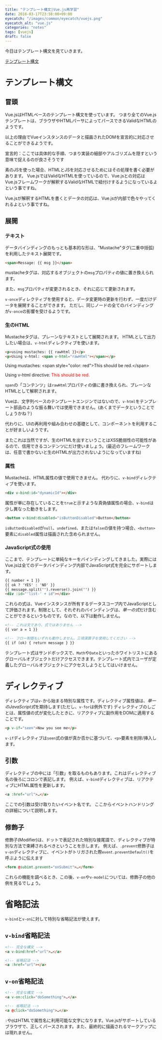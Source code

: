 ```yaml
---
title: "テンプレート構文|Vue.js再学習"
date: 2018-03-17T23:58:00+09:00
eyecatch: "/images/common/eyecatch/vuejs.png"
eyecatch_alt: "vue.js"
categories: "notes"
tags: [vuejs]
draft: false
---
```


今日はテンプレート構文を見ていきます。

[テンプレート構文](https://jp.vuejs.org/v2/guide/syntax.html)

# テンプレート構文
## 冒頭

Vue.jsはHTMLベースのテンプレート構文を使っています。
つまり全てのVue.jsテンプレートは、ブラウザやHTMLパーサによってパースできるValidなHTMLのようです。

以上の理由でVueインスタンスのデータと描画されたDOMを宣言的に対応させることができるようです。

宣言的：ここでは具体的な手順、つまり実装の細部やアルゴリズムを隠すという意味で捉えるのが良さそうです

素のJSを使った場合、HTMLとJSを対応させるためにはその処理を書く必要があります。
Vue.jsではValidなHTMLを使っているので、Vue.jsとの対応はVue.jsフレームワークが解釈するValidなHTMLで紐付けするようになっているよという事ですね。

Vue.jsが解釈するHTMLを書くとデータの対応は、Vue.jsが内部で色々やってくれるよという事ですね。

## 展開

### テキスト

データバインディングのもっとも基本的な形は、"Mustache"タグ(二重中括弧)を利用したテキスト展開です。

```html
<span>Message: {{ msg }}</span>
```

mustacheタグは、対応するオブジェクトの`msg`プロパティの値に置き換えられます。

また、`msg`プロパティが変更されるとき、それに応じて更新されます。

`v-once`ディレクティブを使用すると、データ変更時の更新を行わず、一度だけデータを展開することができます。
ただし、同じノードの全てのバインディングが`v-once`の影響を受けるようです。

### 生のHTML

Mustacheタグは、プレーンなテキストとして展開されます。
HTMLとして出力したい場合は、`v-html`ディレクティブを使います。

```html
<p>using mustaches: {{ rawHtml }}</p>
<p>Using v-html: <span v-html="rawHtml"></span></p>
```

<div class="sc-demo">
  <p>Using mustaches: &lt;span style="color: red"&gt;This should be red.&lt;/span&gt;</p>
  <p>Using v-html directive: <span><span style="color: red">This should be red.</span></span></p>
</div>

`span`の「コンテンツ」は`rawHtml`プロパティの値に書き換えられ、プレーンなHTMLとして解釈されます。

Vueは、文字列ベースのテンプレートエンジンではないので、`v-html`をテンプレート部品のような振る舞いでは使用できません。(あくまでデータということでしょうかね？)

代わりに、UIの再利用や組み合わせの基礎として、コンポーネントを利用することが好ましいようです。

またこれは当然ですが、生のHTMLを出すということはXSS脆弱性の可能性があるので、信用できるコンテンツにだけ使いましょう。(最近のフレームワークは、任意で書かないと生のHTMLが出力されないようになっていますね)

### 属性

Mustacheは、HTML属性の値で使用できません。
代わりに、`v-bind`ディレクティブを使います。

```html
<div v-bind:id="dynamicId"></div>
```

属性が単に存在していることを`true`と示すような真偽値属性の場合、`v-bind`は少し異なった動きをします。

```html
<button v-bind:disabled="isButtonDisabled">Button</button>
```

`isButtonDisabled`が`null`、`undefined`、または`false`の値を持つ場合、`<button>`要素に`disabled`属性は描画された含められません。

### JavaScript式の使用

ここまで、テンプレートに単純なキーをバインディングしてきました。実際にはVue.jsは全てのデータバインディング内部でJavaScript式を完全にサポートします。

```html
{{ number + 1 }}
{{ ok ? 'YES' : 'NO' }}
{{ message.split('').reverse().join('') }}
<div :id="'list-' + id"></div>
```

これらの式は、Vueインスタンスが所有するデータスコープ内でJavaScriptとして評価されます。制限として、それぞれのバインディングは、*単一の式*だけ含むことができるというものです。なので、以下は動作しません。

```html
<!-- これは文であり、式ではありません -->
{{ var a = 1 }}

<!-- フロー制御もいずれも動作しません。三項演算子を使用してください -->
{{ if (ok) { return message } }}
```

テンプレート式はサンドボックスで、`Math`や`Date`といったホワイトリストにあるグローバルオブジェクトだけアクセスできます。テンプレート式内でユーザが定義したグローバルオブジェクトにアクセスしようとしてはいけません。

# ディレクティブ

ディレクティブは`v-`から始まる特別な属性です。ディレクティブ属性値は、*単一のJavaScript式*を期待します(ただし、`v-for`は例外です)
ディレクティブのしごとは、属性値の式が変化したときに、リアクティブに副作用をDOMに適用することです。

```html
<p v-if="seen">Now you see me</p>
```

`v-if`ディレクティブは`seen`式の値が真か否かに基づいて、`<p>`要素を削除/挿入します。

## 引数

ディレクティブの中には「引数」を取るものもあります。これはディレクティブ名の後ろにコロンで表記します。
例えば、`v-bind`ディレクティブは、リアクティブにHTML属性を更新します。

```html
<a :href="url">…</a>
```

ここでの引数は受け取りたいイベント名です。
ここからイベントハンドリングの詳細について説明します。

## 修飾子

修飾子(Modifier)は、ドットで表記された特別な接尾語で、ディレクティブが特別な方法で束縛されるべきということを示します。
例えば、`.prevent`修飾子は`v-on`ディレクティブに、イベントがトリガされた際`event.preventDefault()`を呼ぶように伝えます

```html
<form @subimt.prevent="onSubmit">…</form>
```

これらの機能を調べるとき、この後、`v-on`や`v-model`については、修飾子の他の例を見るでしょう。

# 省略記法

`v-bind`と`v-on`に対して特別な省略記法が使えます。

## `v-bind`省略記法

```html
<!-- 完全な構文 -->
<a v-bind:href="url">…</a>

<!-- 省略記法 -->
<a :href="url"></a>
```

## `v-on`省略記法

```html
<!-- 完全な構文 -->
<a v-on:click="doSomething">…</a>

<!-- 省略記法 -->
<a @click="doSomething">…</a>
```

`:`や`@`はHTMLで属性名に利用可能な文字になります。Vue.jsがサポートしているブラウザで、正しくパースされます。また、最終的に描画されるマークアップには現れません。
